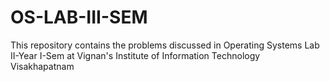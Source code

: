 # OS-LAB-III-SEM
This repository contains the problems discussed in Operating Systems Lab II-Year I-Sem at Vignan's Institute of Information Technology Visakhapatnam
